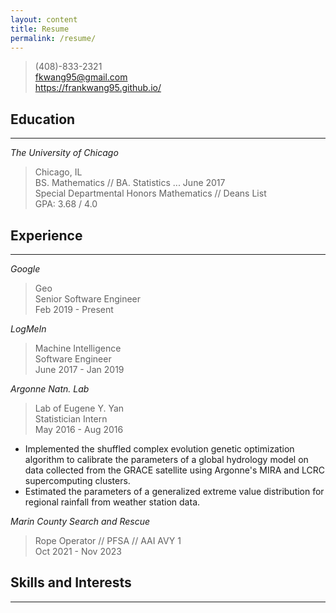 ```yaml
---
layout: content
title: Resume
permalink: /resume/
---
```


> (408)-833-2321  
> fkwang95@gmail.com  
> https://frankwang95.github.io/

## Education
_________________

*The University of Chicago*

> Chicago, IL  
> BS. Mathematics // BA. Statistics ... June 2017  
> Special Departmental Honors Mathematics // Deans List  
> GPA: 3.68 / 4.0

## Experience
_________________

*Google*

> Geo  
> Senior Software Engineer  
> Feb 2019 - Present

*LogMeIn*

> Machine Intelligence  
> Software Engineer  
> June 2017 - Jan 2019

*Argonne Natn. Lab*

> Lab of Eugene Y. Yan  
> Statistician Intern  
> May 2016 - Aug 2016

* Implemented the shuffled complex evolution genetic optimization algorithm to calibrate the parameters of a global hydrology model on data collected from the GRACE satellite using Argonne's MIRA and LCRC supercomputing clusters.
* Estimated the parameters of a generalized extreme value distribution for regional rainfall from weather station data.

*Marin County Search and Rescue*

> Rope Operator // PFSA // AAI AVY 1  
> Oct 2021 - Nov 2023

## Skills and Interests
_________________



